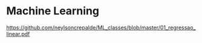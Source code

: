 # Machine Learning
https://github.com/neylsoncrepalde/ML_classes/blob/master/01_regressao_linear.pdf
